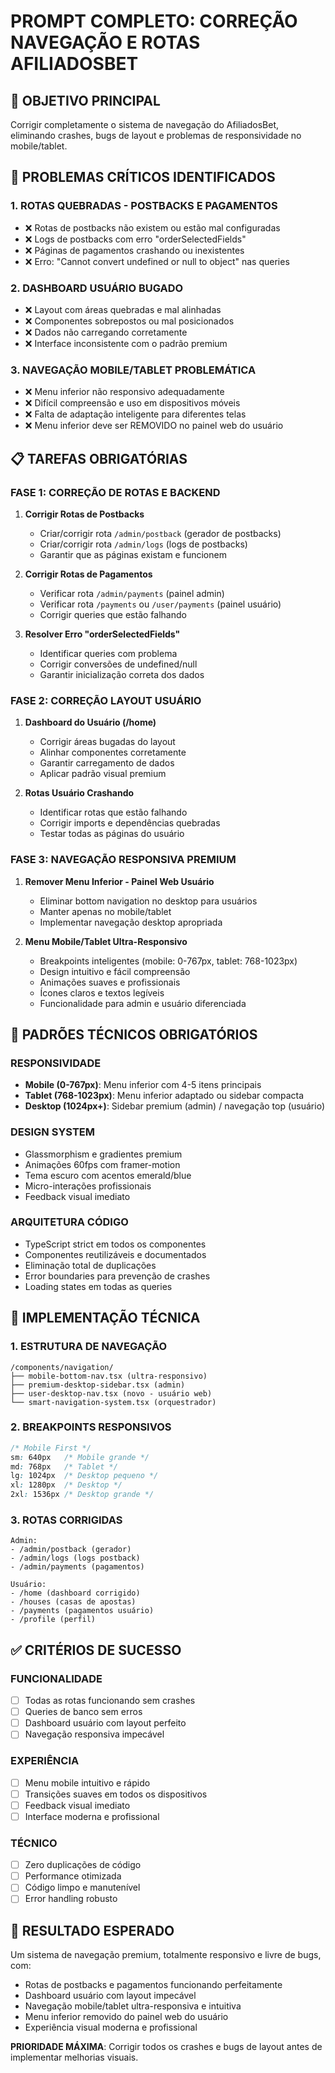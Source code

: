 # PROMPT COMPLETO: CORREÇÃO NAVEGAÇÃO E ROTAS AFILIADOSBET

## 🎯 OBJETIVO PRINCIPAL
Corrigir completamente o sistema de navegação do AfiliadosBet, eliminando crashes, bugs de layout e problemas de responsividade no mobile/tablet.

## 🚨 PROBLEMAS CRÍTICOS IDENTIFICADOS

### 1. ROTAS QUEBRADAS - POSTBACKS E PAGAMENTOS
- ❌ Rotas de postbacks não existem ou estão mal configuradas
- ❌ Logs de postbacks com erro "orderSelectedFields" 
- ❌ Páginas de pagamentos crashando ou inexistentes
- ❌ Erro: "Cannot convert undefined or null to object" nas queries

### 2. DASHBOARD USUÁRIO BUGADO
- ❌ Layout com áreas quebradas e mal alinhadas
- ❌ Componentes sobrepostos ou mal posicionados
- ❌ Dados não carregando corretamente
- ❌ Interface inconsistente com o padrão premium

### 3. NAVEGAÇÃO MOBILE/TABLET PROBLEMÁTICA
- ❌ Menu inferior não responsivo adequadamente
- ❌ Difícil compreensão e uso em dispositivos móveis
- ❌ Falta de adaptação inteligente para diferentes telas
- ❌ Menu inferior deve ser REMOVIDO no painel web do usuário

## 📋 TAREFAS OBRIGATÓRIAS

### FASE 1: CORREÇÃO DE ROTAS E BACKEND
1. **Corrigir Rotas de Postbacks**
   - Criar/corrigir rota `/admin/postback` (gerador de postbacks)
   - Criar/corrigir rota `/admin/logs` (logs de postbacks)
   - Garantir que as páginas existam e funcionem

2. **Corrigir Rotas de Pagamentos**
   - Verificar rota `/admin/payments` (painel admin)
   - Verificar rota `/payments` ou `/user/payments` (painel usuário)
   - Corrigir queries que estão falhando

3. **Resolver Erro "orderSelectedFields"**
   - Identificar queries com problema
   - Corrigir conversões de undefined/null
   - Garantir inicialização correta dos dados

### FASE 2: CORREÇÃO LAYOUT USUÁRIO
1. **Dashboard do Usuário (/home)**
   - Corrigir áreas bugadas do layout
   - Alinhar componentes corretamente
   - Garantir carregamento de dados
   - Aplicar padrão visual premium

2. **Rotas Usuário Crashando**
   - Identificar rotas que estão falhando
   - Corrigir imports e dependências quebradas
   - Testar todas as páginas do usuário

### FASE 3: NAVEGAÇÃO RESPONSIVA PREMIUM
1. **Remover Menu Inferior - Painel Web Usuário**
   - Eliminar bottom navigation no desktop para usuários
   - Manter apenas no mobile/tablet
   - Implementar navegação desktop apropriada

2. **Menu Mobile/Tablet Ultra-Responsivo**
   - Breakpoints inteligentes (mobile: 0-767px, tablet: 768-1023px)
   - Design intuitivo e fácil compreensão
   - Animações suaves e profissionais
   - Ícones claros e textos legíveis
   - Funcionalidade para admin e usuário diferenciada

## 🎨 PADRÕES TÉCNICOS OBRIGATÓRIOS

### RESPONSIVIDADE
- **Mobile (0-767px)**: Menu inferior com 4-5 itens principais
- **Tablet (768-1023px)**: Menu inferior adaptado ou sidebar compacta
- **Desktop (1024px+)**: Sidebar premium (admin) / navegação top (usuário)

### DESIGN SYSTEM
- Glassmorphism e gradientes premium
- Animações 60fps com framer-motion
- Tema escuro com acentos emerald/blue
- Micro-interações profissionais
- Feedback visual imediato

### ARQUITETURA CÓDIGO
- TypeScript strict em todos os componentes
- Componentes reutilizáveis e documentados
- Eliminação total de duplicações
- Error boundaries para prevenção de crashes
- Loading states em todas as queries

## 🔧 IMPLEMENTAÇÃO TÉCNICA

### 1. ESTRUTURA DE NAVEGAÇÃO
```
/components/navigation/
├── mobile-bottom-nav.tsx (ultra-responsivo)
├── premium-desktop-sidebar.tsx (admin)
├── user-desktop-nav.tsx (novo - usuário web)
└── smart-navigation-system.tsx (orquestrador)
```

### 2. BREAKPOINTS RESPONSIVOS
```css
/* Mobile First */
sm: 640px   /* Mobile grande */
md: 768px   /* Tablet */
lg: 1024px  /* Desktop pequeno */
xl: 1280px  /* Desktop */
2xl: 1536px /* Desktop grande */
```

### 3. ROTAS CORRIGIDAS
```
Admin:
- /admin/postback (gerador)
- /admin/logs (logs postback)
- /admin/payments (pagamentos)

Usuário:
- /home (dashboard corrigido)
- /houses (casas de apostas)
- /payments (pagamentos usuário)
- /profile (perfil)
```

## ✅ CRITÉRIOS DE SUCESSO

### FUNCIONALIDADE
- [ ] Todas as rotas funcionando sem crashes
- [ ] Queries de banco sem erros
- [ ] Dashboard usuário com layout perfeito
- [ ] Navegação responsiva impecável

### EXPERIÊNCIA
- [ ] Menu mobile intuitivo e rápido
- [ ] Transições suaves em todos os dispositivos
- [ ] Feedback visual imediato
- [ ] Interface moderna e profissional

### TÉCNICO
- [ ] Zero duplicações de código
- [ ] Performance otimizada
- [ ] Código limpo e manutenível
- [ ] Error handling robusto

## 🚀 RESULTADO ESPERADO

Um sistema de navegação premium, totalmente responsivo e livre de bugs, com:
- Rotas de postbacks e pagamentos funcionando perfeitamente
- Dashboard usuário com layout impecável
- Navegação mobile/tablet ultra-responsiva e intuitiva
- Menu inferior removido do painel web do usuário
- Experiência visual moderna e profissional

**PRIORIDADE MÁXIMA**: Corrigir todos os crashes e bugs de layout antes de implementar melhorias visuais.